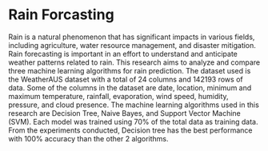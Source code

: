 # Rain Forcasting

Rain is a natural phenomenon that has significant impacts in various fields, including agriculture, water resource management, and disaster mitigation. Rain forecasting is important in an effort to understand and anticipate weather patterns related to rain. This research aims to analyze and compare three machine learning algorithms for rain prediction. The dataset used is the WeatherAUS dataset with a total of 24 columns and 142193 rows of data. Some of the columns in the dataset are date, location, minimum and maximum temperature, rainfall, evaporation, wind speed, humidity, pressure, and cloud presence. The machine learning algorithms used in this research are Decision Tree, Naive Bayes, and Support Vector Machine (SVM). Each model was trained using 70% of the total data as training data. From the experiments conducted, Decision tree has the best performance with 100% accuracy than the other 2 algorithms.
